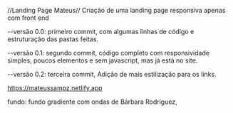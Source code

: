 //Landing Page Mateus// Criação de uma landing page responsiva apenas com front end

--versão 0.0: primeiro commit, com algumas linhas de código e estruturação das pastas feitas.

--versão 0.1: segundo commit, código completo com responsividade simples, poucos elementos e sem javascript, mas já está no site.

--versão 0.2: terceira commit, Adição de mais estilização para os links.

https://mateussampz.netlify.app

fundo: fundo gradiente com ondas de Bárbara Rodríguez,
